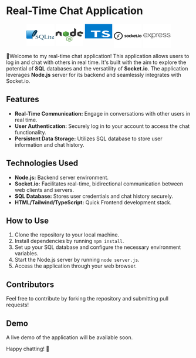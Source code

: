 # Real-Time Chat Application 

<div style="width: 100%" align="center"><img style="width: 15%" align="top" src="https://raw.githubusercontent.com/devicons/devicon/master/icons/sqlite/sqlite-original-wordmark.svg" alt="sqlite" width="80" height=60"/>
<img  style="width: 15%" align="top" src="https://raw.githubusercontent.com/devicons/devicon/master/icons/nodejs/nodejs-original-wordmark.svg" alt="nodejs" height="60"/>

  <img  style="width: 15%" align="bottom" src="https://raw.githubusercontent.com/devicons/devicon/master/icons/typescript/typescript-original.svg" alt="typescript" height="40" />
 

  <img  style="width:15%" align="top" src="https://raw.githubusercontent.com/devicons/devicon/master/icons/socketio/socketio-original-wordmark.svg" alt="socketio" height="65"/>


  <img  style="width:15%" align="top" src="https://raw.githubusercontent.com/devicons/devicon/master/icons/express/express-original-wordmark.svg" alt="express" height="65"/>
</div>




💬Welcome to my real-time chat application! This application allows users to log in and chat with others in real time. It's built with the aim to explore the potential of **SQL** databases and the versatility of **Socket.io**. The application leverages **Node.js** server for its backend and seamlessly integrates with Socket.io.

## Features

- **Real-Time Communication:** Engage in conversations with other users in real time.
- **User Authentication:** Securely log in to your account to access the chat functionality.
- **Persistent Data Storage:** Utilizes SQL database to store user information and chat history.

## Technologies Used

- **Node.js:** Backend server environment.
- **Socket.io:** Facilitates real-time, bidirectional communication between web clients and servers.
- **SQL Database:** Stores user credentials and chat history securely.
- **HTML/Tailwind/TypeScript:** Quick Frontend development stack.

## How to Use

1. Clone the repository to your local machine.
2. Install dependencies by running `npm install`.
3. Set up your SQL database and configure the necessary environment variables.
4. Start the Node.js server by running `node server.js`.
5. Access the application through your web browser.

## Contributors

Feel free to contribute by forking the repository and submitting pull requests!

## Demo

A live demo of the application will be available soon.

Happy chatting! 🚀
